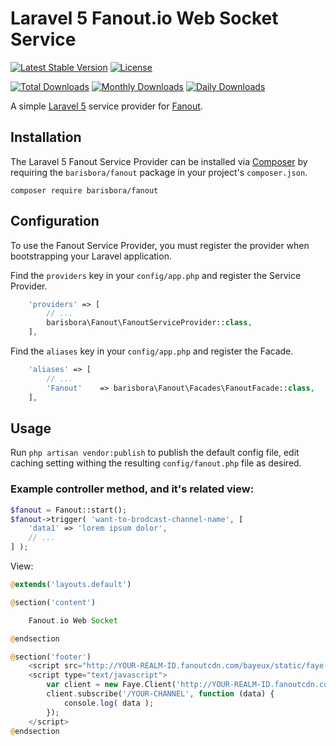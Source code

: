# Laravel 5 Fanout.io Web Socket Service

[![Latest Stable Version](https://poser.pugx.org/willvincent/feeds/v/stable.svg)](https://packagist.org/packages/barisbora/fanout) [![License](https://poser.pugx.org/barisbora/fanout/license.svg)](https://packagist.org/packages/barisbora/fanout)

[![Total Downloads](https://poser.pugx.org/barisbora/fanout/downloads.svg)](https://packagist.org/packages/barisbora/fanout) [![Monthly Downloads](https://poser.pugx.org/barisbora/fanout/d/monthly.png)](https://packagist.org/packages/barisbora/fanout) [![Daily Downloads](https://poser.pugx.org/barisbora/fanout/d/daily.png)](https://packagist.org/packages/barisbora/fanout)

A simple [Laravel 5](http://www.laravel.com/) service provider for [Fanout](http://www.fanout.io).

## Installation

The Laravel 5 Fanout Service Provider can be installed via [Composer](http://getcomposer.org) by requiring the
`barisbora/fanout` package in your project's `composer.json`.

```
composer require barisbora/fanout
```

## Configuration

To use the Fanout Service Provider, you must register the provider when bootstrapping your Laravel application.

Find the `providers` key in your `config/app.php` and register the Service Provider.

```php
    'providers' => [
        // ...
        barisbora\Fanout\FanoutServiceProvider::class,
    ],
```

Find the `aliases` key in your `config/app.php` and register the Facade.
```php
    'aliases' => [
        // ...
        'Fanout'    => barisbora\Fanout\Facades\FanoutFacade::class,
    ],
```

## Usage

Run `php artisan vendor:publish` to publish the default config file, edit caching setting withing the resulting `config/fanout.php` file as desired.


### Example controller method, and it's related view:

```php
$fanout = Fanout::start();
$fanout->trigger( 'want-to-brodcast-channel-name', [
    'data1' => 'lorem ipsum dolor',
    // ...
] );
```

View:
```php
@extends('layouts.default')

@section('content')

    Fanout.io Web Socket

@endsection

@section('footer')
    <script src="http://YOUR-REALM-ID.fanoutcdn.com/bayeux/static/faye-browser-min.js"></script>
    <script type="text/javascript">
        var client = new Faye.Client('http://YOUR-REALM-ID.fanoutcdn.com/bayeux');
        client.subscribe('/YOUR-CHANNEL', function (data) {
            console.log( data );
        });
    </script>
@endsection
```